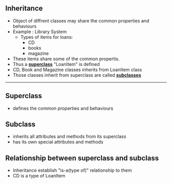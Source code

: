 ## Inheritance
- Object of diffrent classes may share the common properties and behaviours
- Example : Library System
    - Types of items for loans:
        - CD
        - books
        - magazine
- These items share some of the common propertis.
- Thus a [**superclass**](#superclass) "LoanItem" is defined
- CD, Book and Magazine classes inherits from LoanItem class
- Those classes inherit from superclass are called [**subclasses**](#subclass)
---
## Superclass 
- defines the common properties and behaviours
## Subclass
- inherits all attributes and methods from its superclass
- has its own special attributes and methods

## Relationship between superclass and subclass
- Inheritance establish "is-a(type of)" relationship to them
- CD is a type of LoanItem